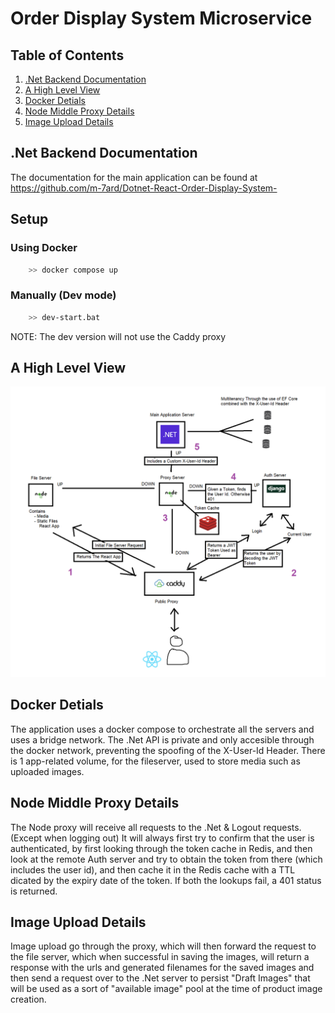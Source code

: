 # Order Display System Microservice

## Table of Contents
1. [.Net Backend Documentation](#Net-Backend-Documentation)
2. [A High Level View](#A-High-Level-View)
3. [Docker Detials](#Docker-Detials)
4. [Node Middle Proxy Details](#Node-Middle-Proxy-Details)
5. [Image Upload Details](#Image-Upload-Details)

## .Net Backend Documentation
The documentation for the main application can be found at https://github.com/m-7ard/Dotnet-React-Order-Display-System-

## Setup
### Using Docker
```bash
    >> docker compose up 
```

### Manually (Dev mode)
```bash
    >> dev-start.bat
```
NOTE: The dev version will not use the Caddy proxy

## A High Level View
![A High Level View](readmeFiles/app-flow-1.png)

## Docker Detials
The application uses a docker compose to orchestrate all the servers and uses a bridge network.
The .Net API is private and only accesible through the docker network, preventing the spoofing of the X-User-Id Header.
There is 1 app-related volume, for the fileserver, used to store media such as uploaded images.

## Node Middle Proxy Details
The Node proxy will receive all requests to the .Net & Logout requests. (Except when logging out) It will always first try to confirm that the user is authenticated, by first looking through the token cache in Redis, and then look at the remote Auth server and try to obtain the token from there (which includes the user id), and then cache it in the Redis cache with a TTL dicated by the expiry date of the token. If both the lookups fail, a 401 status is returned.

## Image Upload Details
Image upload go through the proxy, which will then forward the request to the file server, which when successful in saving the images, will return a response with the urls and generated filenames for the saved images and then send a request over to the .Net server to persist "Draft Images" that will be used as a sort of "available image" pool at the time of product image creation.
